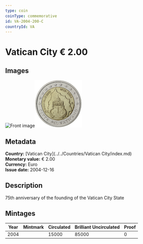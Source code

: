 ```yaml
---
type: coin
coinType: commemorative
id: VA-2004-200-C
countryId: VA
---
```


# Vatican City € 2.00

## Images

<img src="../../Images/common-2002-200.webp" height="150" alt="Front image"><img src="Images/VA-2004-200.webp" height="150" alt="Back image">

## Metadata

**Country:** [Vatican City](../../Countries/Vatican City/index.md)\
**Monetary value:** € 2.00\
**Currency:** Euro\
**Issue date:** 2004-12-16

## Description

75th anniversary of the founding of the Vatican City State

## Mintages

| Year | Mintmark | Circulated | Brilliant Uncirculated | Proof |
| ---- | -------- | ---------- | ---------------------- | ----- |
| 2004 |          | 15000      | 85000                  | 0     |
